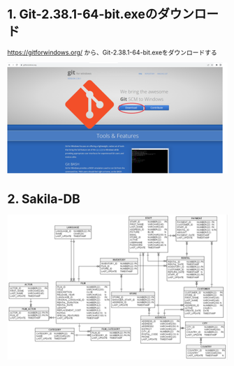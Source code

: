 # 1. Git-2.38.1-64-bit.exeのダウンロード

https://gitforwindows.org/
から、Git-2.38.1-64-bit.exeをダウンロードする

<img src="gitforwindows.png">

# 2. Sakila-DB

<img src="sakila.png">

